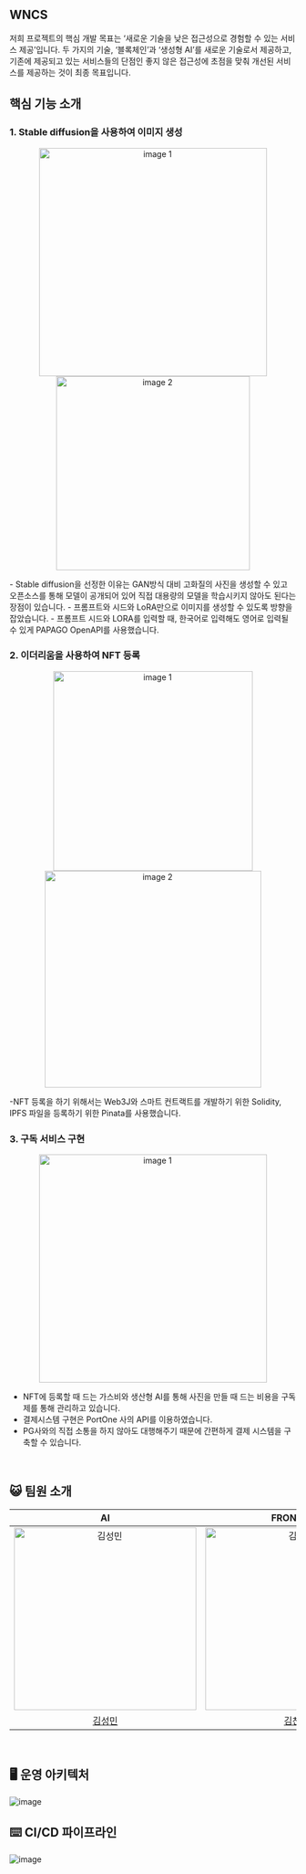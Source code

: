## WNCS

저희 프로젝트의 핵심 개발 목표는 ‘새로운 기술을 낮은 접근성으로 경험할 수 있는 서비스 제공’입니다. 
두 가지의 기술, ‘블록체인’과 ‘생성형 AI’를 새로운 기술로서 제공하고, 기존에 제공되고 있는 서비스들의 단점인 좋지 않은 접근성에 초점을 맞춰 개선된 서비스를 제공하는 것이 최종 목표입니다.
<br>

## 핵심 기능 소개
### 1. Stable diffusion을 사용하여 이미지 생성
<p align="center">
  <img src="https://github.com/woong-nan-chanseong/wncs-back-end/assets/49395754/de5099c7-ab04-4424-8860-eb2a81aded5f" alt="image 1" width="400"/>
  <img src="https://github.com/woong-nan-chanseong/wncs-back-end/assets/49395754/757fa81a-9c0f-4537-a2a0-c28d2820d59b" alt="image 2" width="340"/>
</p>
 - Stable diffusion을 선정한 이유는 GAN방식 대비 고화질의 사진을 생성할 수 있고 오픈소스를 통해 모델이 공개되어 있어 직접 대용량의 모델을 학습시키지 않아도 된다는 장점이 있습니다.
 -  프롬프트와 시드와 LoRA만으로 이미지를 생성할 수 있도록 방향을 잡았습니다.
 -  프롬프트 시드와 LORA를 입력할 때, 한국어로 입력해도 영어로 입력될 수 있게 PAPAGO OpenAPI를 사용했습니다.
<br>


### 2. 이더리움을 사용하여 NFT 등록
<p align="center">
    <img src="https://github.com/woong-nan-chanseong/wncs-back-end/assets/49395754/4f2b2de0-f7da-467b-a836-c1f42f7d1c7f" alt="image 1" width="350"/>
    <img src="https://github.com/woong-nan-chanseong/wncs-back-end/assets/49395754/56abff53-3396-4ff7-801c-00ab963324e8" alt="image 2" width="380"/>
 </p>
 
  -NFT 등록을 하기 위해서는 Web3J와 스마트 컨트랙트를 개발하기 위한 Solidity, IPFS 파일을 등록하기 위한 Pinata를 사용했습니다.
<br>

### 3. 구독 서비스 구현
<p align="center">
   <img src="https://github.com/woong-nan-chanseong/wncs-back-end/assets/49395754/1e10777a-5218-4403-8b92-9348f1470950)"  alt="image 1" width="400"/>
</p>

 - NFT에 등록할 때 드는 가스비와 생산형 AI를 통해 사진을 만들 때 드는 비용을 구독제를 통해 관리하고 있습니다.
 - 결제시스템 구현은 PortOne 사의 API를 이용하였습니다.
 - PG사와의 직접 소통을 하지 않아도 대행해주기 때문에 간편하게 결제 시스템을 구축할 수 있습니다.
<br>


## 😺 팀원 소개
|                                        AI                                         |                                        FRONTEND                                         |               BACKEND                |
|:--------------------------------------------------------------------------------------:|:--------------------------------------------------------------------------------------:|:------------------------------------:|
| <img src="https://avatars.githubusercontent.com/u/118545892?v=4" width=320px alt="김성민"/> | <img src="https://avatars.githubusercontent.com/u/140628455?v=4" width=320px alt="김찬영"/>| <img src="https://avatars.githubusercontent.com/u/49395754?v=4" width=320px alt="박세웅"/> |
|                          [김성민](https://github.com/SeongMon)                          |       [김찬영](https://github.com/flashcy)                                         |   [박세웅](https://github.com/SeWooooong)              |

<br>

## 🖥️ 운영 아키텍처

![image](https://github.com/woong-nan-chanseong/wncs-back-end/assets/49395754/137b0c65-00ba-40cb-b83e-bd5efbcaed21)
<br>

## ⌨️ CI/CD 파이프라인
![image](https://github.com/Help-M-Ssaem/back-end/assets/49395754/7abb557d-355e-4033-a230-9caa53b9ad64)
